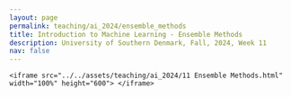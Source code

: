 ```yaml
---
layout: page
permalink: teaching/ai_2024/ensemble_methods
title: Introduction to Machine Learning - Ensemble Methods
description: University of Southern Denmark, Fall, 2024, Week 11
nav: false
---
```

<article>

    <iframe src="../../assets/teaching/ai_2024/11 Ensemble Methods.html" width="100%" height="600"> </iframe>

</article>

